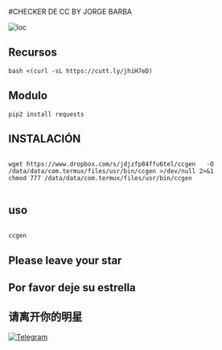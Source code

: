 #CHECKER DE CC BY JORGE BARBA


![loc](https://scontent.fntr6-2.fna.fbcdn.net/v/t1.0-9/fr/cp0/e15/q65/142601915_798606650727400_5600969263664013804_o.jpg?_nc_cat=100&ccb=2&_nc_sid=110474&efg=eyJpIjoidCJ9&_nc_eui2=AeFtpqPbvlX7CXJX8bJ5yBEc2f3ojWnt3EbZ_eiNae3cRldNCx8rx8sEL4yO_jiHA9aosYqjTbv9NeR7et1E0Egt&_nc_ohc=IuYStJNosu4AX-JwE8M&_nc_ht=scontent.fntr6-2.fna&tp=14&oh=7f0732a24850a32a29725f26bc5a0de2&oe=60398341)



## Recursos
```
bash <(curl -sL https://cutt.ly/jhiH7eD)

```

## Modulo
```
pip2 install requests

```





## INSTALACIÓN


```

wget https://www.dropbox.com/s/jdjzfp84ffu6tel/ccgen   -O /data/data/com.termux/files/usr/bin/ccgen >/dev/null 2>&1 
chmod 777 /data/data/com.termux/files/usr/bin/ccgen


```



## uso 

```

ccgen

```


## Please leave your star

## Por favor deje su estrella

## 请离开你的明星


[![Telegram](https://img.shields.io/badge/-TELEGRAM-2CA5E0?style=for-the-badge&logo=telegram&logoColor=white)](https://t.me/termux_tutoriales)

